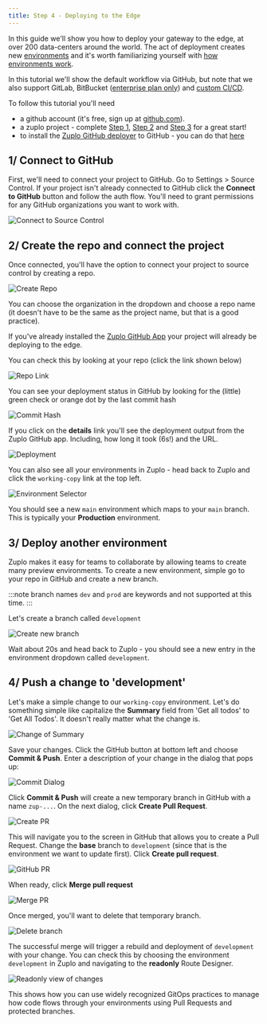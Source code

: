```yaml
---
title: Step 4 - Deploying to the Edge
---
```


In this guide we'll show you how to deploy your gateway to the edge, at over 200 data-centers around the world. The act of deployment creates new [environments](./environments) and it's worth familiarizing yourself with [how environments work](./environments).

In this tutorial we'll show the default workflow via GitHub, but note that we also support GitLab, BitBucket ([enterprise plan only](https://zuplo.com/pricing)) and [custom CI/CD](./custom-ci-cd).

To follow this tutorial you'll need

- a github account (it's free, sign up at [github.com](https://github.com)).
- a zuplo project - complete [Step 1](./step-1-setup-basic-gateway.md), [Step 2](./step-2-add-api-key-auth.md) and [Step 3](./step-3-add-rate-limiting.md) for a great start!
- to install the [Zuplo GitHub deployer](https://github.com/apps/zuplo/installations/new) to GitHub - you can do that [here](https://github.com/apps/zuplo/installations/new)

## 1/ Connect to GitHub

First, we'll need to connect your project to GitHub. Go to Settings > Source Control. If your project isn't already connected to GitHub click the **Connect to GitHub** button and follow the auth flow. You'll need to grant permissions for any GitHub organizations you want to work with.

![Connect to Source Control](https://cdn.zuplo.com/assets/54589329-ad98-4fac-9788-74a47a6e5aee.png)

## 2/ Create the repo and connect the project

Once connected, you'll have the option to connect your project to source control by creating a repo.

![Create Repo](https://cdn.zuplo.com/assets/64270bdb-fb05-4718-b1c0-a70baf59629a.png)

You can choose the organization in the dropdown and choose a repo name (it doesn't have to be the same as the project name, but that is a good practice).

If you've already installed the [Zuplo GitHub App](https://github.com/apps/zuplo/installations/new) your project will already be deploying to the edge.

You can check this by looking at your repo (click the link shown below)

![Repo Link](https://cdn.zuplo.com/assets/12454344-f507-4d4f-8402-c7b463223648.png)

You can see your deployment status in GitHub by looking for the (little) green check or orange dot by the last commit hash

![Commit Hash](https://cdn.zuplo.com/assets/2908e45b-7133-410d-9275-10312d8cd642.png)

If you click on the **details** link you'll see the deployment output from the Zuplo GitHub app. Including, how long it took (6s!) and the URL.

![Deployment](https://cdn.zuplo.com/assets/bafa809e-d9ed-4124-9c73-b4a6ed602ff9.png)

You can also see all your environments in Zuplo - head back to Zuplo and click the `working-copy` link at the top left.

![Environment Selector](https://cdn.zuplo.com/assets/9616d94a-6167-46f2-8887-11cdb5f0a244.png)

You should see a new `main` environment which maps to your `main` branch. This is typically your **Production** environment.

## 3/ Deploy another environment

Zuplo makes it easy for teams to collaborate by allowing teams to create many preview environments. To create a new environment, simple go to your repo in GitHub and create a new branch.

:::note
branch names `dev` and `prod` are keywords and not supported at this time.
:::

Let's create a branch called `development`

![Create new branch](https://cdn.zuplo.com/assets/60cdeb36-ab7d-42f9-a8c2-1f7931f80ca6.png)

Wait about 20s and head back to Zuplo - you should see a new entry in the environment dropdown called `development`.

## 4/ Push a change to 'development'

Let's make a simple change to our `working-copy` environment. Let's do something simple like capitalize the **Summary** field from 'Get all todos' to 'Get All Todos'. It doesn't really matter what the change is.

![Change of Summary](https://cdn.zuplo.com/assets/e915ea82-8980-4629-b2b0-b595ac65cc37.png)

Save your changes. Click the GitHub button at bottom left and choose **Commit & Push**. Enter a description of your change in the dialog that pops up:

![Commit Dialog](https://cdn.zuplo.com/assets/6a713c7f-c40a-4556-859f-a9befebeac82.png)

Click **Commit & Push** will create a new temporary branch in GitHub with a name `zup-...`. On the next dialog, click **Create Pull Request**.

![Create PR](https://cdn.zuplo.com/assets/01d01c6f-49dd-413f-ba48-79356d872a0f.png)

This will navigate you to the screen in GitHub that allows you to create a Pull Request. Change the **base** branch to `development` (since that is the environment we want to update first). Click **Create pull request**.

![GitHub PR](https://cdn.zuplo.com/assets/875b164d-b7ef-4f46-9cdb-8d59354b5b93.png)

When ready, click **Merge pull request**

![Merge PR](https://cdn.zuplo.com/assets/e8c68072-35dc-462a-8161-7a44e40fa1df.png)

Once merged, you'll want to delete that temporary branch.

![Delete branch](https://cdn.zuplo.com/assets/51a25aa0-cdce-4112-ba2e-e56f42a9044d.png)

The successful merge will trigger a rebuild and deployment of `development` with your change. You can check this by choosing the environment `development` in Zuplo and navigating to the **readonly** Route Designer.

![Readonly view of changes](https://cdn.zuplo.com/assets/3bc451b2-8422-4807-98cc-eee907c46021.png)

This shows how you can use widely recognized GitOps practices to manage how code flows through your environments using Pull Requests and protected branches.
